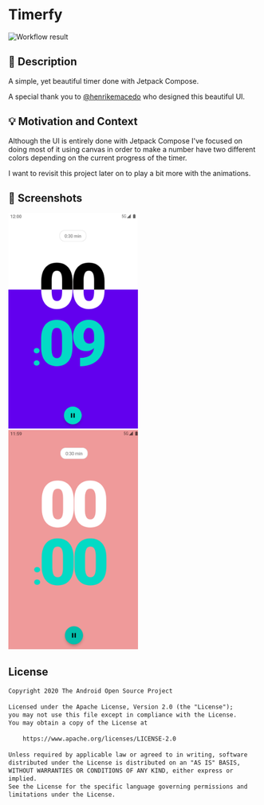 # Timerfy

![Workflow result](https://github.com/cmota/Timerfy/workflows/Check/badge.svg)


## :scroll: Description
A simple, yet beautiful timer done with Jetpack Compose.

A special thank you to [@henrikemacedo](https://twitter.com/henrikemacedo) who designed this beautiful UI.


## :bulb: Motivation and Context
Although the UI is entirely done with Jetpack Compose I've focused on doing most of it using canvas in order to make a number have two different colors depending on the current progress of the timer.

I want to revisit this project later on to play a bit more with the animations.

## :camera_flash: Screenshots
<!-- You can add more screenshots here if you like -->
<img src="/results/screenshot_1.png" width="260">&emsp;<img src="/results/screenshot_2.png" width="260">

## License
```
Copyright 2020 The Android Open Source Project

Licensed under the Apache License, Version 2.0 (the "License");
you may not use this file except in compliance with the License.
You may obtain a copy of the License at

    https://www.apache.org/licenses/LICENSE-2.0

Unless required by applicable law or agreed to in writing, software
distributed under the License is distributed on an "AS IS" BASIS,
WITHOUT WARRANTIES OR CONDITIONS OF ANY KIND, either express or implied.
See the License for the specific language governing permissions and
limitations under the License.
```